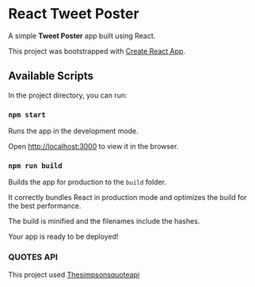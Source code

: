 # React Tweet Poster

A simple **Tweet Poster**  app  built using React.

This project was bootstrapped with [Create React App](https://github.com/facebook/create-react-app).

##  Available Scripts
In the project directory, you can run:

###  `npm start`

Runs the app in the development mode.<br />

Open [http://localhost:3000](http://localhost:3000) to view it in the browser.

###  `npm run build`
Builds the app for production to the `build` folder.<br />

It correctly bundles React in production mode and optimizes the build for the best performance.

The build is minified and the filenames include the hashes.<br />

Your app is ready to be deployed!

###  QUOTES API

This project used [Thesimpsonsquoteapi](https://thesimpsonsquoteapi.glitch.me/)